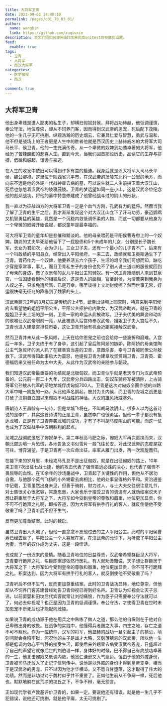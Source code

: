 ```yaml
---
title: 大将军卫青
date: 2023-09-01 14:48:10
permalink: /pages/c01_70_03_01/
author: 
  name: wangbin
  link: https://github.com/zuqiuxie
description: 本文介绍如何使用ddt库来完成unitest的参数化设置。
feed: 
  enable: true
tags: 
  - 卫青
  - 大将军
  - 西汉大将军
categories: 
  - 医学微视
  - 西汉
  - 
comment: true
---
```

## 大将军卫青

他出身卑贱是遭人鄙夷的私生子，却横扫匈奴封侯，拜将战功赫赫，他低调谨慎，奉公守法，地位尊崇，却从不饲养门客，因而得到汉武帝的恩宠，死后配下茂陵。他的一生几乎无可挑剔，纵观浩瀚的历史烟云，它兼具仁爱与智慧，勇武与温和，他不但是战场上的王者更是人生中的胜者他就是西汉历史上赫赫威名的大将军大司马长平、侯卫青。他的一生充满传奇，从一个卑微的奴婢到功勋卓著的大将军，他经历了苦辣酸甜的悲喜人生。直到今天，当我们回首那段历史，品读它的生存与拼搏，低微和崛起，谦逊与豪迈，

在人生的收发中依旧可以得到许多有益的启迪。我身后就是汉大将军大司马长平侯，魏公卿禄，这里位于陕西省兴平市，在汉武帝的茂陵东北约一公里的地方，而向东不远是他的外甥一代战神霍去病的墓，可以说生就二人生前拱卫着大汉江山，死后也忽悠着汉武帝的陵寝茂陵。卫青的梦远望如同一座小山，这是汉武帝位纪念他的彪炳战功，将他的墓中特意修建成了他曾经战斗过的阴山的形状。

我一直以为征战四方的大将军卫青一定是个血气方刚，孔武有力的猛将。然而当我了解了卫青的生平之后，我才渐渐发现这个对大汉江山立下了汗马功劳，豪迈鹦鹉又机智勇猛的英雄，竟然是一个沉稳内敛低调怀柔的人物，而这一切都要从他身为一个卑微的奴婢开始说起，都说童年是最幸福的。

可大将军卫青的童年却是悲催和黯淡的。他的母亲喂药是平阳侯曹寿府上的一个奴婢。魏尧的丈夫早死给他留下了一屁股债和5个未成年的儿女，分别是长子魏长军，长女为君如次，女为少儿，三女卫子夫，还有一个最小的儿子胃不广，后来有一个叫政绩的平阳县立，经常出入平阳侯府，一来二去，政绩就和卫奥斯通生下了卫青。胃药作为一个奴婢，他要养活五六个孩子，生活的艰辛我们可想而知，缺吃少穿是家常事，事儿，而且卫青私生子的身份也免不了别人说三道四的服役就回到了母亲的身边，做了汉景帝的女儿平阳公主的骑奴。有一次卫青跟随别人来到甘泉宫，一位囚徒看到他的相貌后说，这是贵人的面相，官至封侯，为情苦笑到我身为人奴之子，只求免遭斥骂，已是万幸，哪里谈得上立功封侯呢？然而世事无常，好运很快毫无征兆的降临到了魏家的头上。

汉武帝建元2年的3月初三是传统的上4节，武帝出游坝上回宫时，特意来到平阳侯府去看望他的姐姐平阳公主，平阳公主招护府内歌女，为汉武帝助兴。就在卫青的姐姐卫子夫上场的那一刻，卫青一家的命运从此被改写。卫子夫优美的舞姿和动听的歌喉让汉武帝眼前一亮，从此被选入后宫侍奉汉武帝。姐姐卫子夫入宫后不久，卫青也进入建章宫担任市委，这让卫青开始有机会近距离接触汉武帝。

然而卫青并未从此一帆风顺，上天在给你恩宠之前也会给你一些波折和磨难。入宫后一年多，卫子夫终于有了身孕，这引起了皇后陈阿娇的嫉妒，陈阿娇的母亲馆陶公主气急败坏的派人抓了在建章宫当差的卫青，意图杀害，幸亏卫青被同僚公孙敖救下。汉武帝得知此事后大为震怒，他提拔卫青为建章攻坚赏赐卫青，卫青英、霍德福后来又被任命为太中大夫，从此作为汉武帝的亲随参与朝政。

我们知道汉武帝最重要的功绩就是北极匈奴，而卫青似乎就是老天专门为汉武帝预备的。公元前一百二十九年，汉武帝分兵四路出击，匈奴车骑将军被清除，上古骑将军公孙敖从代军的圣地龙城俘虏匈奴700人。卫青是这次对匈奴全面作战的四路大军中唯一凯旋的一路，从此他声名鹊起，被封为关内侯，而卫青的龙城之战更是打破了汉朝自立国以来匈奴不可战胜的神话。大汉的雄风扬威塞外。

唐朝诗人王昌龄有一句诗，但是龙城飞将在，不叫胡马渡阴山。很多人以为这首诗说的是李广，其实这首诗讲的正是卫青，虽然李广也很勇猛，但他一辈子都没有抵达龙城，正是有了卫青奔袭龙城的成功，才有了不叫胡马度阴山的可能。而这一仗也成为了汉匈战争中汉朝胜利的起点。

龙城之战彻底激怒了匈奴单于。第二年秋高马肥之际，匈奴大军再次裹挟而来，汉朝北部边境一片恐慌，各地告急文书似雪片一般飞往长安。对此汉武帝的态度是寇可往，博弈渴望。于是卫青再一次应命出征，率军从雁门出发，再一次凯旋而归。

在接下来的岁月里，未经戎马孔总不是出征匈奴，就是在出征匈奴的路上，10年来卫青7次出征七战七捷，他的攻击代表了强悍虽远必诛的决心，也代表了强悍不畏屈辱的血性。在10余年的沙场鏖战中，卫青起了关键性的作用，但他从不居功自傲，与他那个英气飞扬的小外甥霍去病相比，他的处事显得格外平和。资治通鉴中记载，卫青虽然出身未见，但善于骑射，财力过人，与士大夫交往很注意礼节，对士族很关心很宽容，常施恩惠，大家也乐于接受卫青的调遣有人就劝结案说天子想让群臣居于大将军之下，大将军如今受到皇帝的尊敬和器重，地位更加显贵，你不可不行跪拜之礼啊，即按答道，因为大将军有拱手行礼的客人，就反倒使他不受敬重了吗？卫青听后不但不生气，

反而更加尊重结案。此时的魏启。

虽然卫青出人头地了，但他一直念念不忘他过去的主人平阳公主。此时的平阳侯曹寿已经去世了，平阳公主一个人寡居在家，在汉武帝的允许下，为听取了平阳公主为妻，当年的奴仆成为丈夫，这是一段佳话，

也成就了一份迟来的爱情。随着卫青地位的日益尊贵，汉武帝希望群臣见大将军，卫青要行跪拜之礼，名臣即案却依然行医礼。有人就劝汲黯说，天子想让群臣居于大将军之下！大将军如今受到皇帝的尊敬和器重，地位更加显贵，你不可不行跪拜之礼。积案达到，因为大将军有拱手行礼的客人，就反倒使他不受敬重了吗？

卫青听后不但不生气，反而更加尊重结案。此时的卫青战功显赫，地位尊崇，但他却从不饲养门客苏建曾经劝告卫青仰视已得到好名声。卫青认为仰视会让天子忌讳，以前窦婴和田坟后代宾客就常让刘彻痛恨，作为臣子只需要奉公守法就可以了，何必去仰视呢？也正是因为卫青的低调谨慎，奉公守法，才使得卫青在世时未加恩宠不断死后也才能配向茂陵。

如果说卫青的成功源于他在用兵之中熟练了做人之道，那么他的自保则在于他对自己卑微出身的敬畏。在战争的实践中，他懂得兵者国之大事，四生之地，存亡之道不可不察也。作为一位统帅，汉军的将军，他显赫的战功一旦引起主子的猜忌，顷刻间就会身陷牢狱，何况他的主子是雄才大略，又刻薄猜忌的汉武帝，所以他一生都是低调内敛心平气静的接受生活，即使后来外甥霍去病受汉武帝恩宠，日盛超过了自己的声望它就像后世的刘伯温一样，身体好的时候，巴不得自己有病战功卓著的一生，他北击匈奴又低调内敛，他宽仁谦逊又大气豪迈。但由于他的外戚身份，卫青被司马迁放入了史记宁信列传中，说他是以外戚的身份才得到皇帝宠幸，相当于是汉武帝的男宠，只不过因为他才华横溢，又不愿自甘堕落，这才取得了伟大的功绩。然而是非功过对于魏村似乎并不重要了。正如他生前从不争辩一样，死后他也。默默地躺在这荒凉的坟丘之下，不争不辩，毫无怨言。

正如现代学者卢敦基评价卫青的，如果一定。要说他还有错误。就是他一生几乎不犯错误，说他还可挑剔，就是他平庸，太无可挑剔了。
